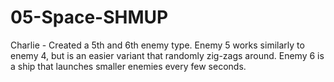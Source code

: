 # 05-Space-SHMUP
 
Charlie - Created a 5th and 6th enemy type. 
Enemy 5 works similarly to enemy 4, but is an easier variant that randomly zig-zags around.
Enemy 6 is a ship that launches smaller enemies every few seconds.